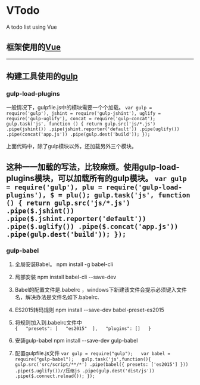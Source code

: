 # VTodo
A todo list using Vue


## 框架使用的[Vue](https://cn.vuejs.org/v2/guide/)
---------------------------------------
## 构建工具使用的[gulp](https://www.gulpjs.com.cn/)

### gulp-load-plugins
一般情况下，gulpfile.js中的模块需要一个个加载。
`
var gulp = require('gulp'),
    jshint = require('gulp-jshint'),
    uglify = require('gulp-uglify'),
    concat = require('gulp-concat');
gulp.task('js', function () {
   return gulp.src('js/*.js')
      .pipe(jshint())
      .pipe(jshint.reporter('default'))
      .pipe(uglify())
      .pipe(concat('app.js'))
      .pipe(gulp.dest('build'));
});
`

上面代码中，除了gulp模块以外，还加载另外三个模块。

这种一一加载的写法，比较麻烦。使用gulp-load-plugins模块，可以加载所有的gulp模块。
`
var gulp = require('gulp'),
    plu = require('gulp-load-plugins'),
    $ = plu();
gulp.task('js', function () {
   return gulp.src('js/*.js')
      .pipe($.jshint())
      .pipe($.jshint.reporter('default'))
      .pipe($.uglify())
      .pipe($.concat('app.js'))
      .pipe(gulp.dest('build'));
});
`
---------------------------------------

### gulp-babel
1. 全局安装Babel。
npm install -g babel-cli  

2. 局部安装
npm install babel-cli --save-dev  

3. Babel的配置文件是.babelrc ，windows下新建该文件会提示必须键入文件名，解决办法是文件名如下.babelrc.

4. ES2015转码规则
  npm install --save-dev babel-preset-es2015

5. 将规则加入到.babelrc文件中    
`
{  
    "presets": [  
        "es2015" 
    ],  
    "plugins": []  
}  
`

6. 安装gulp-babel
npm install --save-dev gulp-babel
  
7. 配置gulpfile.js文件
`
var gulp = require("gulp");  
var babel = require("gulp-babel");  
gulp.task('js',function(){
	gulp.src('src/script/**/*')
	.pipe(babel({
		presets: ['es2015']
	}))
	.pipe($.uglify())//压缩js
	.pipe(gulp.dest('dist/js'))
	.pipe($.connect.reload());
});
`
